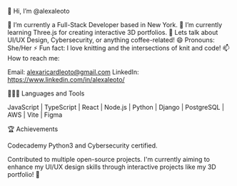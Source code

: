 👋 Hi, I’m @alexaleoto

🔭 I’m currently a Full-Stack Developer based in New York.
🌱 I’m currently learning Three.js for creating interactive 3D portfolios.
💬 Lets talk about UI/UX Design, Cybersecurity, or anything coffee-related!
😄 Pronouns: She/Her
⚡ Fun fact: I love knitting and the intersections of knit and code!
📫 How to reach me:

Email: alexaricardleoto@gmail.com
LinkedIn:  https://www.linkedin.com/in/alexaleoto/ 

👨🏻‍💻 Languages and Tools

JavaScript | TypeScript | React | Node.js | Python | Django | PostgreSQL | AWS | Vite | Figma

🏆 Achievements

Codecademy Python3 and Cybersecurity certified.

Contributed to multiple open-source projects.
I'm currently aiming to enhance my UI/UX design skills through interactive projects like my 3D portfolio! 🎨
<!---
alexaleoto/alexaleoto is a ✨ special ✨ repository because its `README.md` (this file) appears on your GitHub profile.
You can click the Preview link to take a look at your changes.
--->
